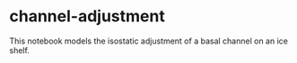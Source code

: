 # channel-adjustment

This notebook models the isostatic adjustment of a basal channel on an ice shelf.
